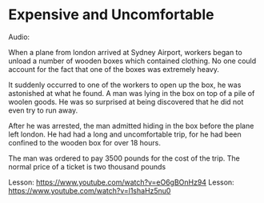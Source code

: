 # Expensive and Uncomfortable

Audio:

When a plane from london arrived at Sydney Airport, workers began to unload a number of wooden boxes which contained clothing. No one could account for the fact that one of the boxes was extremely heavy.

It suddenly occurred to one of the workers to open up the box, he was astonished at what he found. A man was lying in the box on top of a pile of woolen goods. He was so surprised at being discovered that he did not even try to run away.

After he was arrested, the man admitted hiding in the box before the plane left london. He had had a long and uncomfortable trip, for he had been confined to the wooden box for over 18 hours.

The man was ordered to pay 3500 pounds for the cost of the trip. The normal price of a ticket is two thousand pounds

Lesson: https://www.youtube.com/watch?v=eO6gBOnHz94
Lesson: https://www.youtube.com/watch?v=l1shaHz5nu0
